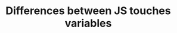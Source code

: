 ---
  layout: post
  title: Differences between JS touches variables
  tags: 
  categories: 
    - JavaScript
---